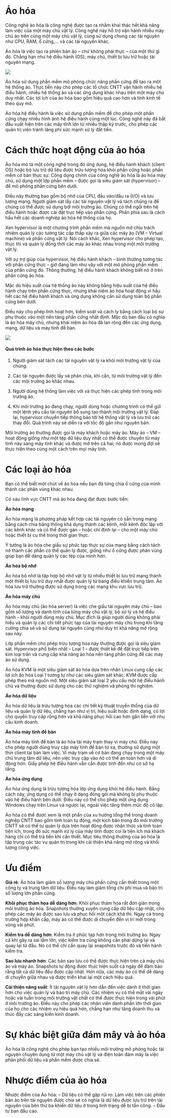 # Ảo hóa

Công nghệ ảo hóa là công nghệ được tạo ra nhằm khai thác hết khả năng làm việc của một máy chủ vật lý. Công nghệ này hỗ trợ vận hành nhiều máy chủ ảo trên cùng một máy chủ vật lý, cùng sử dụng chung các tài nguyên như CPU, RAM, ổ cứng,… và các tài nguyên khác.

Ảo hóa là việc tạo ra phiên bản ảo – chứ không phải thực – của một thứ gì đó. Chẳng hạn như hệ điều hành (OS), máy chủ, thiết bị lưu trữ hoặc tài nguyên mạng.
<p>
  <img src="https://vietnix.vn/wp-content/uploads/2021/11/ao-hoa-la-gi.webp">
  </p>
  
  Ảo hóa sử dụng phần mềm mô phỏng chức năng phần cứng để tạo ra một hệ thống ảo. Thực tiễn này cho phép các tổ chức CNTT vận hành nhiều hệ điều hành, nhiều hệ thống ảo và các ứng dụng khác nhau trên một máy chủ duy nhất. Các lợi ích của ảo hóa bao gồm hiệu quả cao hơn và tính kinh tế theo quy mô.

Ảo hóa hệ điều hành là việc sử dụng phần mềm để cho phép một phần cứng chạy nhiều hình ảnh hệ điều hành cùng một lúc. Công nghệ này đã bắt đầu xuất hiện trên các máy tính lớn từ nhiều thập kỷ trước, cho phép các quản trị viên tránh lãng phí sức mạnh xử lý đắt tiền.

# Cách thức hoạt động của ảo hóa

Ảo hóa mô tả một công nghệ trong đó ứng dụng, hệ điều hành khách (client OS) hoặc bộ lưu trữ dữ liệu được trừu tượng hóa khỏi phần cứng hoặc phần mềm cơ bản thực sự. Công dụng chính của công nghệ ảo hóa là ảo hóa máy chủ, sử dụng một lớp phần mềm – được gọi là siêu giám sát (hypervisor) – để mô phỏng phần cứng bên dưới.

Điều này thường bao gồm bộ nhớ của CPU, đầu vào/đầu ra (I/O) và lưu lượng mạng. Người giám sát lấy các tài nguyên vật lý và tách chúng ra để chúng có thể được sử dụng bởi môi trường ảo. Chúng có thể ngồi trên hệ điều hành hoặc được cài đặt trực tiếp vào phần cứng. Phần phía sau là cách hầu hết các doanh nghiệp ảo hóa hệ thống của họ.

Xen hypervisor là một chương trình phần mềm mã nguồn mở chịu trách nhiệm quản lý các tương tác cấp thấp xảy ra giữa các máy ảo (VM – Virtual machine) và phần cứng vật lý. Nói cách khác, Xen hypervisor cho phép tạo, thực thi và quản lý đồng thời các máy ảo khác nhau trong một môi trường vật lý.

Với sự trợ giúp của hypervisor, hệ điều hành khách – bình thường tương tác với phần cứng thực – giờ đang làm như vậy với một mô phỏng phần mềm của phần cứng đó. Thông thường, hệ điều hành khách không biết nó ở trên phần cứng ảo hóa.

Mặc dù hiệu suất của hệ thống ảo này không bằng hiệu suất của hệ điều hành chạy trên phần cứng thực, nhưng khái niệm ảo hóa hoạt động vì hầu hết các hệ điều hành khách và ứng dụng không cần sử dụng toàn bộ phần cứng bên dưới.

Điều này cho phép linh hoạt hơn, kiểm soát và cách ly bằng cách loại bỏ sự phụ thuộc vào một nền tảng phần cứng nhất định. Mặc dù ban đầu có nghĩa là ảo hóa máy chủ, nhưng khái niệm ảo hóa đã lan rộng đến các ứng dụng, mạng, dữ liệu và máy tính để bàn.
<p>
  <img src="https://vietnix.vn/wp-content/uploads/2021/11/ao-hoa-server.webp">
  </p>
  
  #### Quá trình ảo hóa thực hiện theo các bước
  
  1. Người giám sát tách các tài nguyên vật lý ra khỏi môi trường vật lý của chúng. 
  
  1. Các tài nguyên được lấy và phân chia, khi cần, từ môi trường vật lý đến các môi trường ảo khác nhau.
  
  1. Người dùng hệ thống làm việc với và thực hiện các phép tính trong môi trường ảo.
  
  1. Khi môi trường ảo đang chạy, người dùng hoặc chương trình có thể gửi một lệnh yêu cầu tài nguyên bổ sung tạo thành môi trường vật lý. Đáp lại, hypervisor chuyển tiếp thông báo tới hệ thống vật lý và lưu trữ các thay đổi. Quá trình này sẽ diễn ra với tốc độ gần như nguyên bản.

Môi trường ảo thường được gọi là máy khách hoặc máy ảo. Máy ảo – VM – hoạt động giống như một tệp dữ liệu duy nhất có thể được chuyển từ máy tính này sang máy tính khác và được mở trên cả hai; nó được mong đợi sẽ thực hiện theo cùng một cách trên mọi máy tính.

# Các loại ảo hóa

Bạn có thể biết một chút về ảo hóa nếu bạn đã từng chia ổ cứng của mình thành các phân vùng khác nhau. 

Có sáu lĩnh vực CNTT mà ảo hóa đang đạt được bước tiến:

**Ảo hóa mạng**

Ảo hóa mạng là phương pháp kết hợp các tài nguyên có sẵn trong mạng bằng cách chia băng thông khả dụng thành các kênh, mỗi kênh độc lập với các kênh khác và có thể được gán – hoặc chỉ định lại – cho một máy chủ hoặc thiết bị cụ thể trong thời gian thực.

Ý tưởng là ảo hóa che giấu sự phức tạp thực sự của mạng bằng cách tách nó thành các phần có thể quản lý được, giống như ổ cứng được phân vùng giúp bạn dễ dàng quản lý các tệp của mình hơn.

**Ảo hóa bộ nhớ**

Ảo hóa bộ nhớ là tập hợp bộ nhớ vật lý từ nhiều thiết bị lưu trữ mạng thành một thiết bị lưu trữ duy nhất được quản lý từ bảng điều khiển trung tâm. Ảo hóa lưu trữ thường được sử dụng trong các mạng khu vực lưu trữ.

**Ảo hóa máy chủ**

Ảo hóa máy chủ (ảo hóa server) là việc che giấu tài nguyên máy chủ – bao gồm số lượng và danh tính của từng máy chủ vật lý, bộ xử lý và hệ điều hành – khỏi người dùng máy chủ. Mục đích là giúp người dùng không phải hiểu và quản lý các chi tiết phức tạp của tài nguyên máy chủ trong khi tăng cường chia sẻ và sử dụng tài nguyên cũng như duy trì khả năng mở rộng sau này.

Lớp phần mềm cho phép trừu tượng hóa này thường được gọi là siêu giám sát. Hypervisor phổ biến nhất – Loại 1 – được thiết kế để đặt trực tiếp trên kim loại trần và cung cấp khả năng ảo hóa nền tảng phần cứng để các máy ảo sử dụng. 

Ảo hóa KVM là một siêu giám sát ảo hóa dựa trên nhân Linux cung cấp các lợi ích ảo hóa Loại 1 tương tự như các siêu giám sát khác. KVM được cấp phép theo mã nguồn mở. Một siêu giám sát loại 2 yêu cầu một hệ điều hành chủ và thường được sử dụng cho các thử nghiệm và phòng thí nghiệm.

**Ảo hóa dữ liệu**

Ảo hóa dữ liệu là trừu tượng hóa các chi tiết kỹ thuật truyền thống của dữ liệu và quản lý dữ liệu, chẳng hạn như vị trí, hiệu suất hoặc định dạng, có lợi cho quyền truy cập rộng hơn và khả năng phục hồi cao hơn gắn liền với nhu cầu kinh doanh.

**Ảo hóa máy tính để bàn**

Ảo hóa máy tính để bàn là ảo hóa tải máy trạm thay vì máy chủ. Điều này cho phép người dùng truy cập máy tính để bàn từ xa, thường sử dụng một thin client tại bàn làm việc. Vì máy trạm về cơ bản đang chạy trong một máy chủ trung tâm dữ liệu, nên việc truy cập vào nó có thể an toàn hơn và di động hơn. Giấy phép hệ điều hành vẫn cần được tính đến như cơ sở hạ tầng.

**Ảo hóa ứng dụng**

Ảo hóa ứng dụng là trừu tượng hóa lớp ứng dụng khỏi hệ điều hành. Bằng cách này, ứng dụng có thể chạy ở dạng đóng gói mà không bị phụ thuộc vào hệ điều hành bên dưới. Điều này có thể cho phép một ứng dụng Windows chạy trên Linux và ngược lại, ngoài việc tăng thêm mức độ cô lập.

Ảo hóa có thể được xem là một phần của xu hướng tổng thể trong doanh nghiệp CNTT bao gồm tính toán tự động, một kịch bản trong đó môi trường CNTT sẽ có thể tự quản lý dựa trên hoạt động được nhận thức và tính toán tiện ích, trong đó sức mạnh xử lý của máy tính được coi là tiện ích mà khách hàng chỉ có thể trả tiền khi cần thiết. Mục tiêu thông thường của ảo hóa là tập trung các tác vụ quản trị trong khi cải thiện khả năng mở rộng và khối lượng công việc.
# Ưu điểm

**Giá rẻ**: Ảo hóa làm giảm số lượng máy chủ phần cứng cần thiết trong một công ty và trung tâm dữ liệu. Điều này làm giảm tổng chi phí mua và bảo trì số lượng lớn phần cứng.

**Khôi phục thảm họa dễ dàng hơn**: Khôi phục thảm họa rất đơn giản trong môi trường ảo hóa. Snapshots thường xuyên cung cấp dữ liệu cập nhật, cho phép các máy ảo được sao lưu và phục hồi một cách khả thi. Ngay cả trong trường hợp khẩn cấp, máy ảo có thể được di chuyển đến vị trí mới trong vòng vài phút.

**Kiểm tra dễ dàng hơn**: Kiểm tra ít phức tạp hơn trong môi trường ảo. Ngay cả khi gây ra sai lầm lớn, việc kiểm tra cũng không cần phải dừng lại và quay lại từ đầu. Nó có thể chỉ cần quay lại snapshots trước đó và tiến hành kiểm tra.

**Sao lưu nhanh hơn**: Các bản sao lưu có thể được thực hiện trên cả máy chủ ảo và máy ảo. Snapshots tự động được thực hiện suốt cả ngày để đảm bảo rằng tất cả dữ liệu đều được cập nhật. Hơn nữa, các máy ảo có thể dễ dàng di chuyển giữa nhau và được triển khai lại một cách hiệu quả.

**Cải thiện năng suất**: Ít tài nguyên vật lý hơn dẫn đến việc dành ít thời gian hơn cho việc quản lý và bảo trì máy chủ. Các nhiệm vụ có thể mất vài ngày hoặc vài tuần trong môi trường vật chất có thể được thực hiện trong vài phút ở môi trường ảo. Điều này cho phép các nhân viên dành phần lớn thời gian của họ cho các nhiệm vụ hiệu quả hơn, chẳng hạn như tăng doanh thu và thúc đẩy các sáng kiến kinh doanh.

# Sự khác biệt giữa đám mây và ảo hóa 
Ảo hóa là công nghệ cho phép bạn tạo nhiều môi trường mô phỏng hoặc tài nguyên chuyên dụng từ một máy chủ vật lý và điện toán đám mây là việc phân phối dữ liệu và phần mềm được chia sẻ.

# Nhược điểm của ảo hóa

Nhược điểm của Ảo hóa:
– Dữ liệu có thể gặp rủi ro: Làm việc trên các phiên bản ảo trên tài nguyên được chia sẻ có nghĩa là dữ liệu được lưu trữ trên tài nguyên của bên thứ ba khiến dữ liệu ở trong tình trạng dễ bị tấn công. 
– Đầu tư ban đầu cao.

